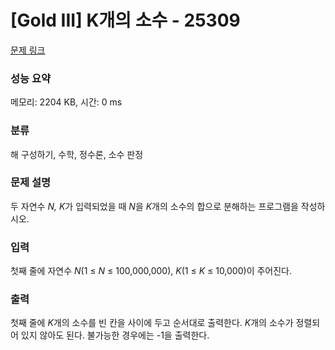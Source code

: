 # [Gold III] K개의 소수 - 25309 

[문제 링크](https://www.acmicpc.net/problem/25309) 

### 성능 요약

메모리: 2204 KB, 시간: 0 ms

### 분류

해 구성하기, 수학, 정수론, 소수 판정

### 문제 설명

<p>두 자연수 <em>N,</em> <i>K</i>가 입력되었을 때 <em>N</em>을 <i>K</i>개의 소수의 합으로 분해하는 프로그램을 작성하시오.</p>

### 입력 

 <p>첫째 줄에 자연수 <em>N</em>(1 ≤ <em>N</em> ≤ 100,000,000), <i>K</i>(1 ≤ <i>K</i> ≤ 10,000)이 주어진다.</p>

### 출력 

 <p>첫째 줄에 <i>K</i>개의 소수를 빈 칸을 사이에 두고 순서대로 출력한다. <i>K</i>개의 소수가 정렬되어 있지 않아도 된다. 불가능한 경우에는 -1을 출력한다.</p>

